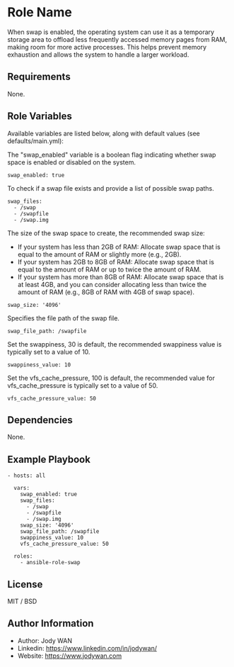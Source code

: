Role Name
=========

When swap is enabled, the operating system can use it as a temporary storage area to offload less frequently accessed memory pages from RAM, making room for more active processes. This helps prevent memory exhaustion and allows the system to handle a larger workload.

Requirements
------------

None.

Role Variables
--------------

Available variables are listed below, along with default values (see defaults/main.yml):

The "swap_enabled" variable is a boolean flag indicating whether swap space is enabled or disabled on the system.

    swap_enabled: true

To check if a swap file exists and provide a list of possible swap paths.

    swap_files:
      - /swap
      - /swapfile
      - /swap.img

The size of the swap space to create, the recommended swap size:

- If your system has less than 2GB of RAM: Allocate swap space that is equal to the amount of RAM or slightly more (e.g., 2GB).
- If your system has 2GB to 8GB of RAM: Allocate swap space that is equal to the amount of RAM or up to twice the amount of RAM.
- If your system has more than 8GB of RAM: Allocate swap space that is at least 4GB, and you can consider allocating less than twice the amount of RAM (e.g., 8GB of RAM with 4GB of swap space).
```
swap_size: '4096'
```

Specifies the file path of the swap file.

    swap_file_path: /swapfile
    
Set the swappiness, 30 is default, the recommended swappiness value is typically set to a value of 10.

    swappiness_value: 10

Set the vfs_cache_pressure, 100 is default, the recommended value for vfs_cache_pressure is typically set to a value of 50. 

    vfs_cache_pressure_value: 50
    
Dependencies
------------

None.

Example Playbook
----------------

    - hosts: all
    
      vars:
        swap_enabled: true
        swap_files:
          - /swap
          - /swapfile
          - /swap.img
        swap_size: '4096'
        swap_file_path: /swapfile
        swappiness_value: 10
        vfs_cache_pressure_value: 50
    
      roles:
        - ansible-role-swap

License
-------

MIT / BSD

Author Information
------------------

* Author: Jody WAN
* Linkedin: https://www.linkedin.com/in/jodywan/
* Website: https://www.jodywan.com

